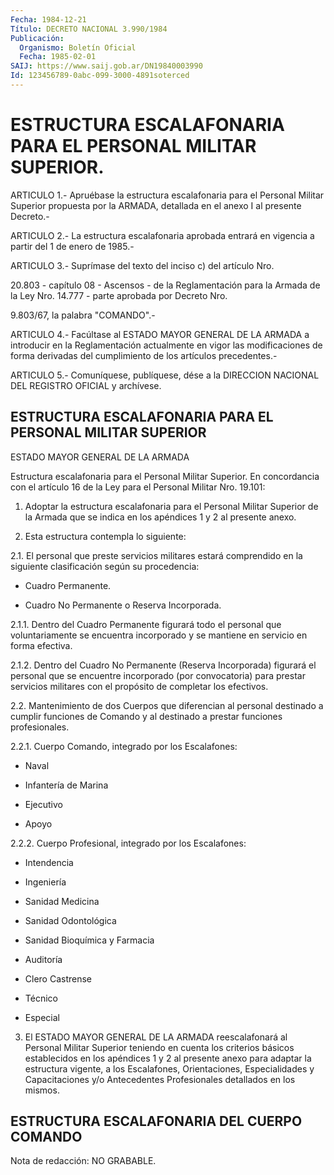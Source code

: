 ```yaml
---
Fecha: 1984-12-21
Título: DECRETO NACIONAL 3.990/1984
Publicación:
  Organismo: Boletín Oficial
  Fecha: 1985-02-01
SAIJ: https://www.saij.gob.ar/DN19840003990
Id: 123456789-0abc-099-3000-4891soterced
---
```

# ESTRUCTURA ESCALAFONARIA PARA EL PERSONAL MILITAR SUPERIOR.

<a id="1"></a>
ARTICULO    1.-  Apruébase  la  estructura  escalafonaria  para  el Personal Militar  Superior propuesta por la ARMADA, detallada en el anexo I al presente Decreto.-

<a id="2"></a>
ARTICULO  2.-  La  estructura  escalafonaria  aprobada  entrará  en vigencia a partir del 1 de enero de 1985.-

<a id="3"></a>
ARTICULO  3.-  Suprímase  del texto del inciso c) del artículo Nro.

20.803 - capítulo 08 - Ascensos  -  de  la  Reglamentación  para la Armada  de  la Ley Nro. 14.777 - parte aprobada por Decreto Nro.

9.803/67, la palabra "COMANDO".-

<a id="4"></a>
ARTICULO  4.-  Facúltase  al  ESTADO  MAYOR  GENERAL DE LA ARMADA a introducir  en  la  Reglamentación  actualmente  en    vigor    las modificaciones    de   forma  derivadas  del  cumplimiento  de  los artículos precedentes.-

<a id="5"></a>
ARTICULO  5.- Comuníquese, publíquese, dése a la DIRECCION NACIONAL DEL REGISTRO OFICIAL y archívese.

## ESTRUCTURA    ESCALAFONARIA   PARA  EL  PERSONAL  MILITAR  SUPERIOR

<a id="1"></a>
ESTADO MAYOR GENERAL DE LA ARMADA

Estructura  escalafonaria  para  el  Personal  Militar Superior. En concordancia con el artículo 16 de la Ley para el  Personal Militar Nro. 19.101:

1.  Adoptar  la  estructura escalafonaria para el Personal  Militar Superior de la Armada  que  se  indica  en  los  apéndices 1 y 2 al presente anexo.

2. Esta estructura contempla lo siguiente:

2.1. El personal que preste servicios militares estará  comprendido en    la    siguiente  clasificación  según  su  procedencia:

- Cuadro Permanente.

- Cuadro No Permanente o Reserva Incorporada.

2.1.1. Dentro  del  Cuadro Permanente figurará todo el personal que voluntariamente se encuentra  incorporado y se mantiene en servicio en forma efectiva.

2.1.2.  Dentro  del  Cuadro  No  Permanente  (Reserva  Incorporada) figurará el personal que se encuentre incorporado (por convocatoria) para prestar servicios  militares con el propósito de completar los efectivos.

2.2.  Mantenimiento  de  dos  Cuerpos que diferencian  al  personal destinado a cumplir funciones de  Comando  y al destinado a prestar funciones profesionales.

2.2.1.  Cuerpo  Comando,  integrado  por  los  Escalafones:

- Naval

- Infantería de Marina

- Ejecutivo

- Apoyo

2.2.2.  Cuerpo  Profesional,  integrado  por  los Escalafones:

- Intendencia

- Ingeniería

- Sanidad Medicina

- Sanidad Odontológica

- Sanidad Bioquímica y Farmacia

- Auditoría

- Clero Castrense

- Técnico

- Especial

3. El ESTADO MAYOR GENERAL DE LA ARMADA reescalafonará  al Personal Militar    Superior   teniendo  en  cuenta  los  criterios  básicos establecidos en los apéndices  1 y 2 al presente anexo para adaptar la    estructura   vigente,  a  los  Escalafones,    Orientaciones, Especialidades  y  Capacitaciones  y/o  Antecedentes  Profesionales detallados en los mismos.

## ESTRUCTURA ESCALAFONARIA DEL CUERPO COMANDO

<a id="1"></a>
Nota de redacción: NO GRABABLE.